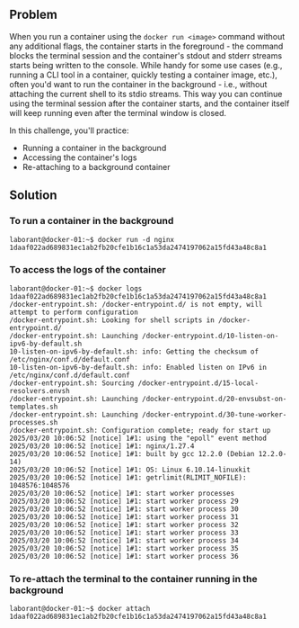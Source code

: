 ## Problem
When you run a container using the `docker run <image>` command without any additional flags, the container starts in the foreground - the command blocks the terminal session and the container's stdout and stderr streams starts being written to the console.
While handy for some use cases (e.g., running a CLI tool in a container, quickly testing a container image, etc.), often you'd want to run the container in the background - i.e., without attaching the current shell to its stdio streams. This way you can continue using the terminal session after the container starts, and the container itself will keep running even after the terminal window is closed.

In this challenge, you'll practice:

- Running a container in the background
- Accessing the container's logs
- Re-attaching to a background container

## Solution

### To run a container in the background

```
laborant@docker-01:~$ docker run -d nginx
1daaf022ad689831ec1ab2fb20cfe1b16c1a53da2474197062a15fd43a48c8a1
```

### To access the logs of the container

```
laborant@docker-01:~$ docker logs 1daaf022ad689831ec1ab2fb20cfe1b16c1a53da2474197062a15fd43a48c8a1
/docker-entrypoint.sh: /docker-entrypoint.d/ is not empty, will attempt to perform configuration
/docker-entrypoint.sh: Looking for shell scripts in /docker-entrypoint.d/
/docker-entrypoint.sh: Launching /docker-entrypoint.d/10-listen-on-ipv6-by-default.sh
10-listen-on-ipv6-by-default.sh: info: Getting the checksum of /etc/nginx/conf.d/default.conf
10-listen-on-ipv6-by-default.sh: info: Enabled listen on IPv6 in /etc/nginx/conf.d/default.conf
/docker-entrypoint.sh: Sourcing /docker-entrypoint.d/15-local-resolvers.envsh
/docker-entrypoint.sh: Launching /docker-entrypoint.d/20-envsubst-on-templates.sh
/docker-entrypoint.sh: Launching /docker-entrypoint.d/30-tune-worker-processes.sh
/docker-entrypoint.sh: Configuration complete; ready for start up
2025/03/20 10:06:52 [notice] 1#1: using the "epoll" event method
2025/03/20 10:06:52 [notice] 1#1: nginx/1.27.4
2025/03/20 10:06:52 [notice] 1#1: built by gcc 12.2.0 (Debian 12.2.0-14)
2025/03/20 10:06:52 [notice] 1#1: OS: Linux 6.10.14-linuxkit
2025/03/20 10:06:52 [notice] 1#1: getrlimit(RLIMIT_NOFILE): 1048576:1048576
2025/03/20 10:06:52 [notice] 1#1: start worker processes
2025/03/20 10:06:52 [notice] 1#1: start worker process 29
2025/03/20 10:06:52 [notice] 1#1: start worker process 30
2025/03/20 10:06:52 [notice] 1#1: start worker process 31
2025/03/20 10:06:52 [notice] 1#1: start worker process 32
2025/03/20 10:06:52 [notice] 1#1: start worker process 33
2025/03/20 10:06:52 [notice] 1#1: start worker process 34
2025/03/20 10:06:52 [notice] 1#1: start worker process 35
2025/03/20 10:06:52 [notice] 1#1: start worker process 36
```

### To re-attach the terminal to the container running in the background

```
laborant@docker-01:~$ docker attach 1daaf022ad689831ec1ab2fb20cfe1b16c1a53da2474197062a15fd43a48c8a1
```